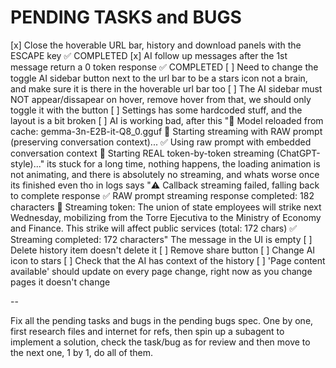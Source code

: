 # PENDING TASKS and BUGS

[x] Close the hoverable URL bar, history and download panels with the ESCAPE key ✅ COMPLETED
[x] AI follow up messages after the 1st message return a 0 token response ✅ COMPLETED
[ ] Need to change the toggle AI sidebar button next to the url bar to be a stars icon not a brain, and make sure it is there in the hoverable url bar too
[ ] The AI sidebar must NOT appear/dissapear on hover, remove hover from that, we should only toggle it with the button
[ ] Settings has some hardcoded stuff, and the layout is a bit broken
[ ] AI is working bad, after this "🚀 Model reloaded from cache: gemma-3n-E2B-it-Q8_0.gguf
🌊 Starting streaming with RAW prompt (preserving conversation context)...
✅ Using raw prompt with embedded conversation context
🌊 Starting REAL token-by-token streaming (ChatGPT-style)..." its stuck for a long time, nothing happens, the loading animation is not animating, and there is absolutely no streaming, and whats worse once its finished even tho in logs says "⚠️ Callback streaming failed, falling back to complete response
✅ RAW prompt streaming response completed: 182 characters
🌊 Streaming token: The union of state employees will strike next Wednesday, mobilizing from the Torre Ejecutiva to the Ministry of Economy and Finance. This strike will affect public services (total: 172 chars)
✅ Streaming completed: 172 characters" The message in the UI is empty
[ ] Delete history item doesn't delete it
[ ] Remove share button
[ ] Change AI icon to stars
[ ] Check that the AI has context of the history
[ ] 'Page content available' should update on every page change, right now as you change pages it doesn't change

--

Fix all the pending tasks and bugs in the pending bugs spec. One by one, first research files and internet for refs, then spin up a subagent to implement a solution, check the task/bug as for review and then move to the next one, 1 by 1, do all of them.
